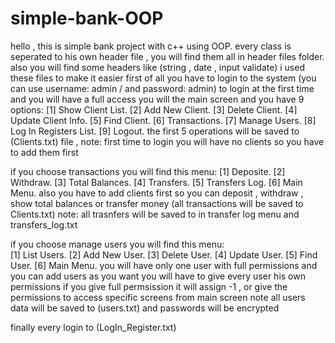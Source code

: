 # simple-bank-OOP
hello , this is simple bank project with c++ using OOP.
every class is seperated to his own header file , you will find them all in header files folder.
also you will find some headers like (string , date , input validate) i used these files to make it easier 
first of all you have to login to the system (you can use username: admin / and password: admin) to login at the first time and you will have a full access
you will the main screen and you have 9 options: 
                                                   [1] Show Client List.
                                                   [2] Add New Client.
                                                   [3] Delete Client.
                                                   [4] Update Client Info.
                                                   [5] Find Client.
                                                   [6] Transactions.
                                                   [7] Manage Users.
                                                   [8] Log In Registers List.
                                                   [9] Logout.
the first 5 operations will be saved to (Clients.txt) file , note: first time to login you will have no clients so you have to add them first

if you choose transactions you will find this menu:
                                                  [1] Deposite.
                                                  [2] Withdraw.
                                                  [3] Total Balances.
                                                  [4] Transfers.
                                                  [5] Transfers Log.
                                                  [6] Main Menu.
also you have to add clients first so you can deposit , withdraw , show total balances or transfer money (all transactions will be saved to Clients.txt)
note: all trasnfers will be saved to in transfer log menu and transfers_log.txt

if you choose manage users you will find this menu:                                        
                                                  [1] List Users.
                                                  [2] Add New User.
                                                  [3] Delete User.
                                                  [4] Update User.
                                                  [5] Find User.
                                                  [6] Main Menu.
you will have only one user with full permissions and you can add users as you want 
you will have to give every user his own permissions if you give full permsission it will assign -1 , or give the permissions to access specific screens from main screen 
note all users data will be saved to (users.txt) and passwords will be encrypted

finally  every login to (LogIn_Register.txt) 
                                                  
